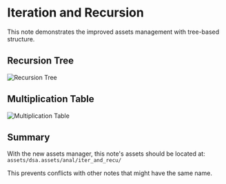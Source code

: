 # Iteration and Recursion

This note demonstrates the improved assets management with tree-based structure.

## Recursion Tree

![Recursion Tree](recursion_tree.png)

## Multiplication Table

![Multiplication Table](multiplication_table.png)

## Summary

With the new assets manager, this note's assets should be located at:
`assets/dsa.assets/anal/iter_and_recu/`

This prevents conflicts with other notes that might have the same name.